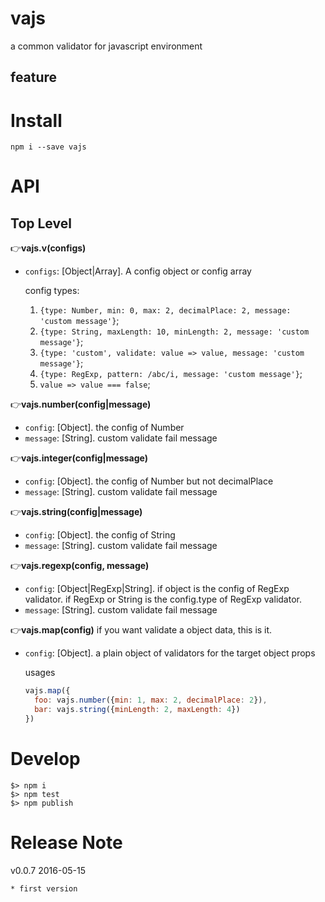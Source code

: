 # vajs

a common validator for javascript environment

## feature

# Install

    npm i --save vajs

# API

## Top Level

👉**vajs.v(configs)**

- `configs`: [Object|Array]. A config object or config array

  config types:

  1. `{type: Number, min: 0, max: 2, decimalPlace: 2, message: 'custom message'}`;
  2. `{type: String, maxLength: 10, minLength: 2, message: 'custom message'}`;
  3. `{type: 'custom', validate: value => value, message: 'custom message'}`;
  4. `{type: RegExp, pattern: /abc/i, message: 'custom message'}`;
  5. `value => value === false`;

👉**vajs.number(config|message)**

- `config`: [Object]. the config of Number
- `message`: [String]. custom validate fail message

👉**vajs.integer(config|message)**

- `config`: [Object]. the config of Number but not decimalPlace
- `message`: [String]. custom validate fail message

👉**vajs.string(config|message)**

- `config`: [Object]. the config of String
- `message`: [String]. custom validate fail message

👉**vajs.regexp(config, message)**
- `config`: [Object|RegExp|String].
  if object is the config of RegExp validator.
  if RegExp or String is the config.type of RegExp validator.
- `message`: [String]. custom validate fail message


👉**vajs.map(config)**
if you want validate a object data, this is it.
* `config`: [Object]. a plain object of validators for the target object props

  usages

  ```javascript
  vajs.map({
    foo: vajs.number({min: 1, max: 2, decimalPlace: 2}),
    bar: vajs.string({minLength: 2, maxLength: 4})
  })
  ```

# Develop

    $> npm i
    $> npm test
    $> npm publish

# Release Note

v0.0.7 2016-05-15

    * first version
